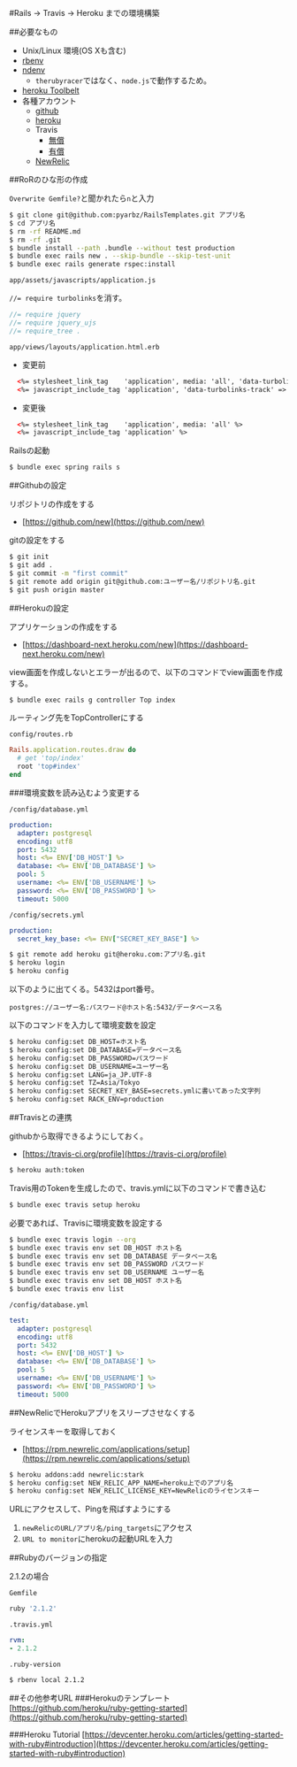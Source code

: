 #Rails -> Travis -> Heroku までの環境構築

##必要なもの
- Unix/Linux 環境(OS Xも含む)
- [rbenv](https://github.com/pyar6329/.rbenv)
- [ndenv](https://github.com/riywo/ndenv)
  - `therubyracer`ではなく、`node.js`で動作するため。
- [heroku Toolbelt](https://toolbelt.heroku.com/)
- 各種アカウント
  - [github](https://github.com/)
  - [heroku](https://www.heroku.com/)
  - Travis
    - [無償](https://travis-ci.org/)
    - [有償](https://travis-ci.com/)
  - [NewRelic](http://newrelic.com/)

##RoRのひな形の作成

`Overwrite Gemfile?`と聞かれたら`n`と入力

```sh
$ git clone git@github.com:pyarbz/RailsTemplates.git アプリ名
$ cd アプリ名
$ rm -rf README.md
$ rm -rf .git
$ bundle install --path .bundle --without test production
$ bundle exec rails new . --skip-bundle --skip-test-unit
$ bundle exec rails generate rspec:install
```

`app/assets/javascripts/application.js`


`//= require turbolinks`を消す。

```javascript
//= require jquery
//= require jquery_ujs
//= require_tree .
```

`app/views/layouts/application.html.erb`

- 変更前

```html
  <%= stylesheet_link_tag    'application', media: 'all', 'data-turbolinks-track' => true %>
  <%= javascript_include_tag 'application', 'data-turbolinks-track' => true %>
```

- 変更後

```html
  <%= stylesheet_link_tag    'application', media: 'all' %>
  <%= javascript_include_tag 'application' %>
```

Railsの起動
```sh
$ bundle exec spring rails s
```

##Githubの設定

リポジトリの作成をする
- [https://github.com/new](https://github.com/new)

gitの設定をする

```sh
$ git init
$ git add .
$ git commit -m "first commit"
$ git remote add origin git@github.com:ユーザー名/リポジトリ名.git
$ git push origin master
```


##Herokuの設定

アプリケーションの作成をする

- [https://dashboard-next.heroku.com/new](https://dashboard-next.heroku.com/new)

view画面を作成しないとエラーが出るので、以下のコマンドでview画面を作成する。

```sh
$ bundle exec rails g controller Top index
```

ルーティング先をTopControllerにする

`config/routes.rb`

```ruby
Rails.application.routes.draw do
  # get 'top/index'
  root 'top#index'
end
```

###環境変数を読み込むよう変更する

`/config/database.yml`

```yaml
production:
  adapter: postgresql
  encoding: utf8
  port: 5432
  host: <%= ENV['DB_HOST'] %>
  database: <%= ENV['DB_DATABASE'] %>
  pool: 5
  username: <%= ENV['DB_USERNAME'] %>
  password: <%= ENV['DB_PASSWORD'] %>
  timeout: 5000
```

`/config/secrets.yml`

```yaml
production:
  secret_key_base: <%= ENV["SECRET_KEY_BASE"] %>
```

```sh
$ git remote add heroku git@heroku.com:アプリ名.git
$ heroku login
$ heroku config
```

以下のように出てくる。5432はport番号。

`postgres://ユーザー名:パスワード@ホスト名:5432/データベース名`

以下のコマンドを入力して環境変数を設定

```sh
$ heroku config:set DB_HOST=ホスト名
$ heroku config:set DB_DATABASE=データベース名
$ heroku config:set DB_PASSWORD=パスワード
$ heroku config:set DB_USERNAME=ユーザー名
$ heroku config:set LANG=ja_JP.UTF-8
$ heroku config:set TZ=Asia/Tokyo
$ heroku config:set SECRET_KEY_BASE=secrets.ymlに書いてあった文字列
$ heroku config:set RACK_ENV=production
```

##Travisとの連携

githubから取得できるようにしておく。

 - [https://travis-ci.org/profile](https://travis-ci.org/profile)

```sh
$ heroku auth:token
```

Travis用のTokenを生成したので、travis.ymlに以下のコマンドで書き込む

```sh
$ bundle exec travis setup heroku
```

必要であれば、Travisに環境変数を設定する

```sh
$ bundle exec travis login --org
$ bundle exec travis env set DB_HOST ホスト名
$ bundle exec travis env set DB_DATABASE データベース名
$ bundle exec travis env set DB_PASSWORD パスワード
$ bundle exec travis env set DB_USERNAME ユーザー名
$ bundle exec travis env set DB_HOST ホスト名
$ bundle exec travis env list
```

`/config/database.yml`

```yaml
test:
  adapter: postgresql
  encoding: utf8
  port: 5432
  host: <%= ENV['DB_HOST'] %>
  database: <%= ENV['DB_DATABASE'] %>
  pool: 5
  username: <%= ENV['DB_USERNAME'] %>
  password: <%= ENV['DB_PASSWORD'] %>
  timeout: 5000
```

##NewRelicでHerokuアプリをスリープさせなくする

ライセンスキーを取得しておく

- [https://rpm.newrelic.com/applications/setup](https://rpm.newrelic.com/applications/setup)

```sh
$ heroku addons:add newrelic:stark
$ heroku config:set NEW_RELIC_APP_NAME=heroku上でのアプリ名
$ heroku config:set NEW_RELIC_LICENSE_KEY=NewRelicのライセンスキー
```

URLにアクセスして、Pingを飛ばすようにする

1. `newRelicのURL/アプリ名/ping_targets`にアクセス
2. `URL to monitor`にherokuの起動URLを入力

##Rubyのバージョンの指定

2.1.2の場合

`Gemfile`

```sh
ruby '2.1.2'
```

`.travis.yml`

```yaml
rvm:
- 2.1.2
```

`.ruby-version`

```sh
$ rbenv local 2.1.2
```

##その他参考URL
###Herokuのテンプレート
[https://github.com/heroku/ruby-getting-started](https://github.com/heroku/ruby-getting-started)

###Heroku Tutorial
[https://devcenter.heroku.com/articles/getting-started-with-ruby#introduction](https://devcenter.heroku.com/articles/getting-started-with-ruby#introduction)

